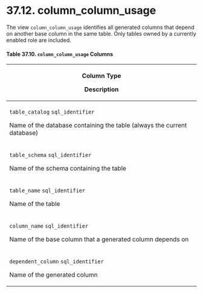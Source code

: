 # 37.12. column\_column\_usage

The view `column_column_usage` identifies all generated columns that depend on another base column in the same table. Only tables owned by a currently enabled role are included.

#### **Table 37.10. `column_column_usage` Columns**

| <p>Column Type</p><p>Description</p>                                                                                                        |
| ------------------------------------------------------------------------------------------------------------------------------------------- |
| <p><code>table_catalog</code> <code>sql_identifier</code></p><p>Name of the database containing the table (always the current database)</p> |
| <p><code>table_schema</code> <code>sql_identifier</code></p><p>Name of the schema containing the table</p>                                  |
| <p><code>table_name</code> <code>sql_identifier</code></p><p>Name of the table</p>                                                          |
| <p><code>column_name</code> <code>sql_identifier</code></p><p>Name of the base column that a generated column depends on</p>                |
| <p><code>dependent_column</code> <code>sql_identifier</code></p><p>Name of the generated column</p>                                         |
